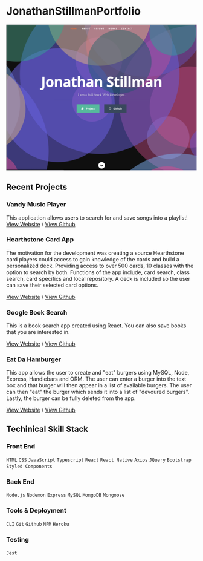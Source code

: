 # JonathanStillmanPortfolio

![img](PortfolioPreview.png)

## Recent Projects

### Vandy Music Player

This application allows users to search for and save songs into a playlist!
[View Website](https://vast-gorge-60360.herokuapp.com) / [View Github](https://github.com/heatherhern/Vandy-Music-Player)

### Hearthstone Card App

The motivation for the development was creating a source Hearthstone card players could access to gain knowledge of the cards and build a personalized deck. Providing access to over 500 cards, 10 classes with the option to search by both. Functions of the app include, card search, class search, card specifics and local repository. A deck is included so the user can save their selected card options.

[View Website](https://project2madness.herokuapp.com/) / [View Github](https://github.com/hilekat/project2)

### Google Book Search

This is a book search app created using React. You can also save books that you are interested in.

[View Website](https://rocky-harbor-15582.herokuapp.com) / [View Github](https://github.com/JonathanStillman/Google-Books-Search)

### Eat Da Hamburger

This app allows the user to create and "eat" burgers using MySQL, Node, Express, Handlebars and ORM. The user can enter a burger into the text box and that burger will then appear in a list of available burgers. The user can then "eat" the burger which sends it into a list of "devoured burgers". Lastly, the burger can be fully deleted from the app.

[View Website](https://github.com/JonathanStillman/EatDaHamburger) / [View Github](https://github.com/JonathanStillman/EatDaHamburger)

## Techinical Skill Stack

### Front End

`HTML` `CSS` `JavaScript` `Typescript` `React` `React Native` `Axios` `JQuery` `Bootstrap` `Styled Components`

### Back End

`Node.js` `Nodemon` `Express` `MySQL`  `MongoDB` `Mongoose`


### Tools & Deployment

`CLI` `Git` `Github` `NPM` `Heroku`

### Testing

`Jest` 
